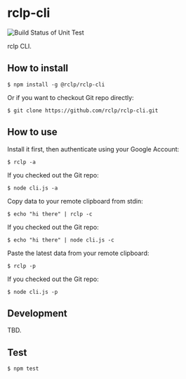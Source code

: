 # rclp-cli

![Build Status of Unit Test](https://github.com/rclp/rclp-cli/workflows/Unit%20Test/badge.svg)

rclp CLI.


## How to install

```
$ npm install -g @rclp/rclp-cli
```

Or if you want to checkout Git repo directly:

```
$ git clone https://github.com/rclp/rclp-cli.git
```

## How to use

Install it first, then authenticate using your Google Account:

```
$ rclp -a
```

If you checked out the Git repo:

```
$ node cli.js -a
```

Copy data to your remote clipboard from stdin:


```
$ echo "hi there" | rclp -c
```

If you checked out the Git repo:

```
$ echo "hi there" | node cli.js -c
```

Paste the latest data from your remote clipboard:

```
$ rclp -p
```

If you checked out the Git repo:

```
$ node cli.js -p
```


## Development

TBD.


## Test

```
$ npm test
```
